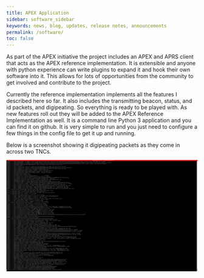 ```yaml
---
title: APEX Application
sidebar: software_sidebar
keywords: news, blog, updates, release notes, announcements
permalink: /software/
toc: false
---
```


As part of the APEX initiative the project includes an APEX and APRS client that
acts as the APEX reference implementation. It is extensible and anyone with
python experience can write plugins to expand it and hook their own software
into it. This allows for lots of opportunities from the community to get
involved and contribute to the project.

Currently the reference implementation implements all the features I described
here so far. It also includes the transmitting beacon, status, and id packets,
and digipeating. So everything is ready to be played with. As new features roll
out they will be added to the APEX Reference Implementation as well. It is a
command line Python 3 application and you can find it on github. It is very
simple to run and you just need to configure a few things in the config file to
get it up and running.

Below is a screenshot showing it digipeating packets as they come in across two
TNCs. 

![Screen shot of APEX application.](/images/screenshot1.png)
